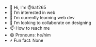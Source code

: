 - 👋 Hi, I’m @Saf265
- 👀 I’m interested in web
- 🌱 I’m currently learning web dev
- 💞️ I’m looking to collaborate on designing
- 📫 How to reach me 
- 😄 Pronouns: he/him
- ⚡ Fun fact: None

<!---
Saf265/Saf265 is a ✨ special ✨ repository because its `README.md` (this file) appears on your GitHub profile.
You can click the Preview link to take a look at your changes.
--->
